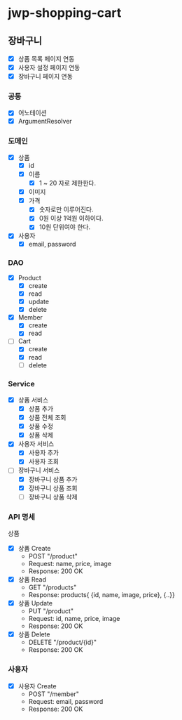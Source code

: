# jwp-shopping-cart

## 장바구니

- [x] 상품 목록 페이지 연동
- [x] 사용자 설정 페이지 연동
- [x] 장바구니 페이지 연동

### 공통

- [x] 어노테이션
- [x] ArgumentResolver

### 도메인

- [x] 상품
    - [x] id
    - [x] 이름
        - [x] 1 ~ 20 자로 제한한다.
    - [x] 이미지
    - [x] 가격
        - [x] 숫자로만 이루어진다.
        - [x] 0원 이상 1억원 이하이다.
        - [x] 10원 단위여야 한다.

- [x] 사용자
    - [x] email, password

### DAO

- [x] Product
    - [x] create
    - [x] read
    - [x] update
    - [x] delete

- [x] Member
    - [x] create
    - [x] read

- [ ] Cart
    - [x] create
    - [x] read
    - [ ] delete

### Service

- [x] 상품 서비스
    - [x] 상품 추가
    - [x] 상품 전체 조회
    - [x] 상품 수정
    - [x] 상품 삭제

- [x] 사용자 서비스
    - [x] 사용자 추가
    - [x] 사용자 조회

- [ ] 장바구니 서비스
    - [x] 장바구니 상품 추가
    - [x] 장바구니 상품 조회
    - [ ] 장바구니 상품 삭제

### API 명세

상품

- [x] 상품 Create
    - POST "/product"
    - Request: name, price, image
    - Response: 200 OK
- [x] 상품 Read
    - GET "/products"
    - Response: products{ {id, name, image, price}, {..}}
- [x] 상품 Update
    - PUT "/product"
    - Request: id, name, price, image
    - Response: 200 OK
- [x] 상품 Delete
    - DELETE "/product/{id}"
    - Response: 200 OK

### 사용자

- [x] 사용자 Create
    - POST "/member"
    - Request: email, password
    - Response: 200 OK
